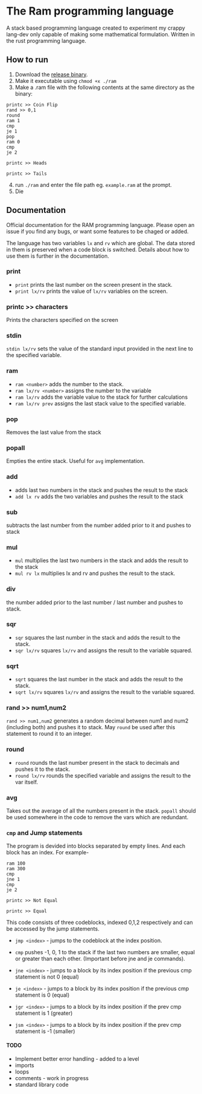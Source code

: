 # The Ram programming language
A stack based programming language created to experiment my crappy lang-dev only capable of making some mathematical formulation. Written in the rust programming language.

## How to run
1. Download the [release binary](https://github.com/ujjwal-kr/ram/releases/download/v1.3/ram).
2. Make it executable using `chmod +x ./ram`
3. Make a .ram file with the following contents at the same directory as the binary:

```
printc >> Coin Flip
rand >> 0,1
round
ram 1
cmp
je 1
pop
ram 0
cmp
je 2

printc >> Heads

printc >> Tails
```

4. run `./ram` and enter the file path eg. `example.ram` at the prompt.
5. Die

## Documentation
Official documentation for the RAM programming language. Please open an issue if you find any bugs, or want some features to be chaged or added.

The language has two variables `lx` and `rv` which are global. The data stored in them is preserved when a code block is switched. Details about how to use them is further in the documentation.

### print
- `print` prints the last number on the screen present in the stack.
- `print lx/rv` prints the value of `lx/rv` variables on the screen.

### printc >> characters
Prints the characters specified on the screen

### stdin
`stdin lx/rv` sets the value of the standard input provided in the next line to the specified variable.

### ram
- `ram <number>` adds the number to the stack.
- `ram lx/rv <number>` assigns the number to the variable
- `ram lx/rv` adds the variable value to the stack for further calculations
- `ram lx/rv prev` assigns the last stack value to the specified variable.
     
### pop
Removes the last value from the stack

### popall
Empties the entire stack. Useful for `avg` implementation.

### add
- adds last two numbers in the stack and pushes the result to the stack
- `add lx rv` adds the two variables and pushes the result to the stack

### sub 
subtracts the last number from the number added prior to it and pushes to stack

### mul
- `mul` multiplies the last two numbers in the stack and adds the result to the stack
- `mul rv lx` multiplies lx and rv and pushes the result to the stack.

### div
the number added prior to the last number / last number and pushes to stack.

### sqr
- `sqr` squares the last number in the stack and adds the result to the stack.
- `sqr lx/rv` squares `lx/rv` and assigns the result to the variable squared.

### sqrt
- `sqrt` squares the last number in the stack and adds the result to the stack.
- `sqrt lx/rv` squares `lx/rv` and assigns the result to the variable squared.

### rand >> num1,num2
`rand >> num1,num2` generates a random decimal between num1 and num2 (including both) and pushes it to stack. May `round` be used after this statement to round it to an integer.

### round
- `round` rounds the last number present in the stack to decimals and pushes it to the stack.
- `round lx/rv` rounds the specified variable and assigns the result to the var itself.

### avg
Takes out the average of all the numbers present in the stack. `popall` should be used somewhere in the code to remove the vars which are redundant.

### `cmp` and Jump statements
The program is devided into blocks separated by empty lines. And each block has an index. For example-
```
ram 100
ram 300
cmp
jne 1
cmp
je 2

printc >> Not Equal

printc >> Equal
```

This code consists of three codeblocks, indexed 0,1,2 respectively and can be accessed by the jump statements.

- `jmp <index>` - jumps to the codeblock at the index position.
- `cmp` pushes -1, 0, 1 to the stack if the last two numbers are smaller, equal or greater than each other. (Important before jne and je commands).
- `jne <index>` - jumps to a block by its index position if the previous cmp statement is not 0 (equal)

- `je <index>` - jumps to a block by its index position if the previous cmp statement is 0 (equal)

- `jgr <index>` - jumps to a block by its index position if the prev cmp statement is 1 (greater)

- `jsm <index>` - jumps to a block by its index position if the prev cmp statement is -1 (smaller)

#### TODO
- Implement better error handling - added to a level
- imports
- loops
- comments - work in progress
- standard library code



